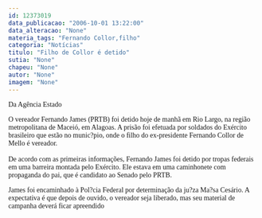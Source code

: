```yaml
---
id: 12373019
data_publicacao: "2006-10-01 13:22:00"
data_alteracao: "None"
materia_tags: "Fernando Collor,filho"
categoria: "Notícias"
titulo: "Filho de Collor é detido"
sutia: "None"
chapeu: "None"
autor: "None"
imagem: "None"
---
```

<p><P><FONT face=Verdana>Da Agência Estado</FONT></P></p>
<p><P><FONT face=Verdana>O vereador Fernando James (PRTB) foi detido hoje de manhã em Rio Largo, na região metropolitana de Maceió, em Alagoas. A prisão foi efetuada por soldados do Exército brasileiro que estão no munic?pio, onde o filho do ex-presidente Fernando Collor de Mello é vereador.<BR><BR>De acordo com as primeiras informações, Fernando James foi detido por tropas federais em uma barreira montada pelo Exército. Ele estava em uma caminhonete com propaganda do pai, que é candidato ao Senado pelo PRTB. </FONT></P></p>
<p><P><FONT face=Verdana>James foi encaminhado à Pol?cia Federal por determinação da ju?za Ma?sa Cesário. A expectativa é que depois de ouvido, o vereador seja liberado, mas seu material de campanha deverá ficar apreendido</FONT></P> </p>

